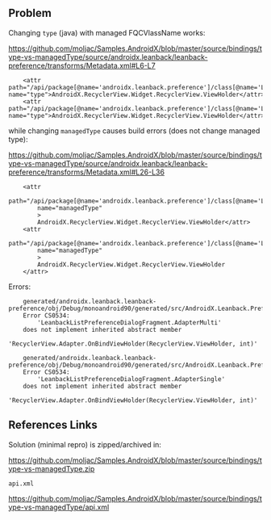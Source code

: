 ## Problem

Changing `type` (java) with managed FQCVlassName works:

https://github.com/moljac/Samples.AndroidX/blob/master/source/bindings/type-vs-managedType/source/androidx.leanback/leanback-preference/transforms/Metadata.xml#L6-L7

```
    <attr path="/api/package[@name='androidx.leanback.preference']/class[@name='LeanbackListPreferenceDialogFragment.AdapterMulti']/method[@name='onBindViewHolder']/parameter[1]" name="type">AndroidX.RecyclerView.Widget.RecyclerView.ViewHolder</attr>
    <attr path="/api/package[@name='androidx.leanback.preference']/class[@name='LeanbackListPreferenceDialogFragment.AdapterSingle']/method[@name='onBindViewHolder']/parameter[1]" name="type">AndroidX.RecyclerView.Widget.RecyclerView.ViewHolder</attr>
```

while changing `managedType` causes build errors (does not change managed type):

https://github.com/moljac/Samples.AndroidX/blob/master/source/bindings/type-vs-managedType/source/androidx.leanback/leanback-preference/transforms/Metadata.xml#L26-L36

```
    <attr 
        path="/api/package[@name='androidx.leanback.preference']/class[@name='LeanbackListPreferenceDialogFragment.AdapterMulti']/method[@name='onBindViewHolder']/parameter[1]" 
        name="managedType"
        >
        AndroidX.RecyclerView.Widget.RecyclerView.ViewHolder</attr>
    <attr 
        path="/api/package[@name='androidx.leanback.preference']/class[@name='LeanbackListPreferenceDialogFragment.AdapterSingle']/method[@name='onBindViewHolder']/parameter[1]" 
        name="managedType"
        >
        AndroidX.RecyclerView.Widget.RecyclerView.ViewHolder
    </attr>
```

Errors:

```
    generated/androidx.leanback.leanback-preference/obj/Debug/monoandroid90/generated/src/AndroidX.Leanback.Preference.LeanbackListPreferenceDialogFragment.cs(24,24): 
    Error CS0534: 
        'LeanbackListPreferenceDialogFragment.AdapterMulti' 
    does not implement inherited abstract member 
        'RecyclerView.Adapter.OnBindViewHolder(RecyclerView.ViewHolder, int)'
    
    generated/androidx.leanback.leanback-preference/obj/Debug/monoandroid90/generated/src/AndroidX.Leanback.Preference.LeanbackListPreferenceDialogFragment.cs(24,24):
    Error CS0534: 
        'LeanbackListPreferenceDialogFragment.AdapterSingle' 
    does not implement inherited abstract member 
        'RecyclerView.Adapter.OnBindViewHolder(RecyclerView.ViewHolder, int)' 
```

## References Links

Solution (minimal repro) is zipped/archived in:

https://github.com/moljac/Samples.AndroidX/blob/master/source/bindings/type-vs-managedType.zip

`api.xml`

https://github.com/moljac/Samples.AndroidX/blob/master/source/bindings/type-vs-managedType/api.xml
